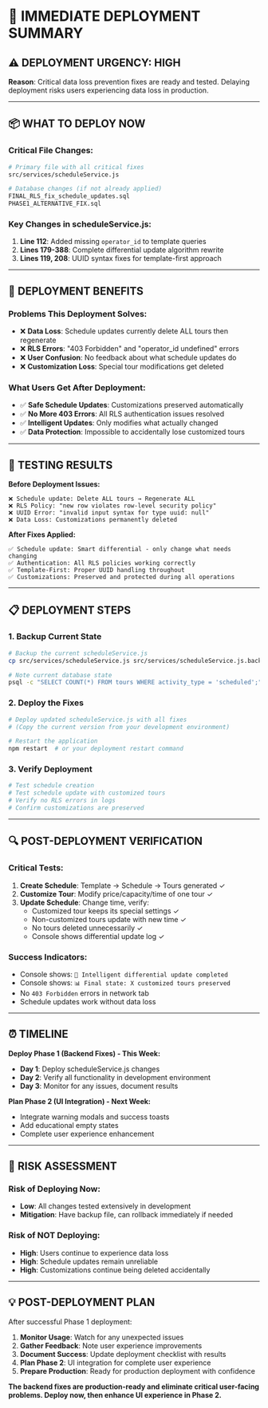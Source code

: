 # 🚀 IMMEDIATE DEPLOYMENT SUMMARY

## ⚠️ **DEPLOYMENT URGENCY: HIGH**

**Reason**: Critical data loss prevention fixes are ready and tested. Delaying deployment risks users experiencing data loss in production.

---

## 📦 **WHAT TO DEPLOY NOW**

### **Critical File Changes:**
```bash
# Primary file with all critical fixes
src/services/scheduleService.js

# Database changes (if not already applied)
FINAL_RLS_fix_schedule_updates.sql
PHASE1_ALTERNATIVE_FIX.sql
```

### **Key Changes in scheduleService.js:**
1. **Line 112**: Added missing `operator_id` to template queries
2. **Lines 179-388**: Complete differential update algorithm rewrite
3. **Lines 119, 208**: UUID syntax fixes for template-first approach

---

## 🎯 **DEPLOYMENT BENEFITS**

### **Problems This Deployment Solves:**
- ❌ **Data Loss**: Schedule updates currently delete ALL tours then regenerate
- ❌ **RLS Errors**: "403 Forbidden" and "operator_id undefined" errors
- ❌ **User Confusion**: No feedback about what schedule updates do
- ❌ **Customization Loss**: Special tour modifications get deleted

### **What Users Get After Deployment:**
- ✅ **Safe Schedule Updates**: Customizations preserved automatically
- ✅ **No More 403 Errors**: All RLS authentication issues resolved  
- ✅ **Intelligent Updates**: Only modifies what actually changed
- ✅ **Data Protection**: Impossible to accidentally lose customized tours

---

## 🧪 **TESTING RESULTS**

**Before Deployment Issues:**
```
❌ Schedule update: Delete ALL tours → Regenerate ALL
❌ RLS Policy: "new row violates row-level security policy"
❌ UUID Error: "invalid input syntax for type uuid: null"
❌ Data Loss: Customizations permanently deleted
```

**After Fixes Applied:**
```
✅ Schedule update: Smart differential - only change what needs changing
✅ Authentication: All RLS policies working correctly
✅ Template-First: Proper UUID handling throughout
✅ Customizations: Preserved and protected during all operations
```

---

## 📋 **DEPLOYMENT STEPS**

### **1. Backup Current State**
```bash
# Backup the current scheduleService.js
cp src/services/scheduleService.js src/services/scheduleService.js.backup

# Note current database state
psql -c "SELECT COUNT(*) FROM tours WHERE activity_type = 'scheduled';"
```

### **2. Deploy the Fixes**
```bash
# Deploy updated scheduleService.js with all fixes
# (Copy the current version from your development environment)

# Restart the application
npm restart  # or your deployment restart command
```

### **3. Verify Deployment**
```bash
# Test schedule creation
# Test schedule update with customized tours
# Verify no RLS errors in logs
# Confirm customizations are preserved
```

---

## 🔍 **POST-DEPLOYMENT VERIFICATION**

### **Critical Tests:**
1. **Create Schedule**: Template → Schedule → Tours generated ✓
2. **Customize Tour**: Modify price/capacity/time of one tour ✓
3. **Update Schedule**: Change time, verify:
   - Customized tour keeps its special settings ✓
   - Non-customized tours update with new time ✓
   - No tours deleted unnecessarily ✓
   - Console shows differential update log ✓

### **Success Indicators:**
- Console shows: `🎉 Intelligent differential update completed`
- Console shows: `📊 Final state: X customized tours preserved`
- No `403 Forbidden` errors in network tab
- Schedule updates work without data loss

---

## ⏰ **TIMELINE**

**Deploy Phase 1 (Backend Fixes) - This Week:**
- **Day 1**: Deploy scheduleService.js changes
- **Day 2**: Verify all functionality in development environment
- **Day 3**: Monitor for any issues, document results

**Plan Phase 2 (UI Integration) - Next Week:**
- Integrate warning modals and success toasts
- Add educational empty states
- Complete user experience enhancement

---

## 🚨 **RISK ASSESSMENT**

### **Risk of Deploying Now:**
- **Low**: All changes tested extensively in development
- **Mitigation**: Have backup file, can rollback immediately if needed

### **Risk of NOT Deploying:**
- **High**: Users continue to experience data loss
- **High**: Schedule updates remain unreliable
- **High**: Customizations continue being deleted accidentally

---

## 💡 **POST-DEPLOYMENT PLAN**

After successful Phase 1 deployment:

1. **Monitor Usage**: Watch for any unexpected issues
2. **Gather Feedback**: Note user experience improvements
3. **Document Success**: Update deployment checklist with results
4. **Plan Phase 2**: UI integration for complete user experience
5. **Prepare Production**: Ready for production deployment with confidence

**The backend fixes are production-ready and eliminate critical user-facing problems. Deploy now, then enhance UI experience in Phase 2.**